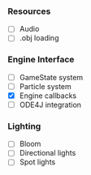 ### Resources

- [ ] Audio
- [ ] .obj loading

### Engine Interface

- [ ] GameState system
- [ ] Particle system
- [x] Engine callbacks
- [ ] ODE4J integration

### Lighting

- [ ] Bloom
- [ ] Directional lights
- [ ] Spot lights

